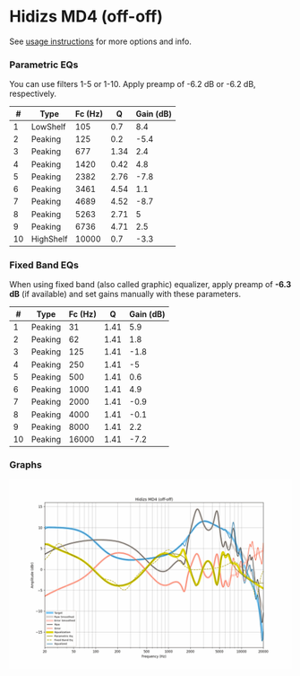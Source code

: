 # Hidizs MD4 (off-off)
See [usage instructions](https://github.com/jaakkopasanen/AutoEq#usage) for more options and info.

### Parametric EQs
You can use filters 1-5 or 1-10. Apply preamp of -6.2 dB or -6.2 dB, respectively.

|   # | Type      |   Fc (Hz) |    Q |   Gain (dB) |
|-----|-----------|-----------|------|-------------|
|   1 | LowShelf  |       105 | 0.7  |         8.4 |
|   2 | Peaking   |       125 | 0.2  |        -5.4 |
|   3 | Peaking   |       677 | 1.34 |         2.4 |
|   4 | Peaking   |      1420 | 0.42 |         4.8 |
|   5 | Peaking   |      2382 | 2.76 |        -7.8 |
|   6 | Peaking   |      3461 | 4.54 |         1.1 |
|   7 | Peaking   |      4689 | 4.52 |        -8.7 |
|   8 | Peaking   |      5263 | 2.71 |         5   |
|   9 | Peaking   |      6736 | 4.71 |         2.5 |
|  10 | HighShelf |     10000 | 0.7  |        -3.3 |

### Fixed Band EQs
When using fixed band (also called graphic) equalizer, apply preamp of **-6.3 dB** (if available) and set gains manually with these parameters.

|   # | Type    |   Fc (Hz) |    Q |   Gain (dB) |
|-----|---------|-----------|------|-------------|
|   1 | Peaking |        31 | 1.41 |         5.9 |
|   2 | Peaking |        62 | 1.41 |         1.8 |
|   3 | Peaking |       125 | 1.41 |        -1.8 |
|   4 | Peaking |       250 | 1.41 |        -5   |
|   5 | Peaking |       500 | 1.41 |         0.6 |
|   6 | Peaking |      1000 | 1.41 |         4.9 |
|   7 | Peaking |      2000 | 1.41 |        -0.9 |
|   8 | Peaking |      4000 | 1.41 |        -0.1 |
|   9 | Peaking |      8000 | 1.41 |         2.2 |
|  10 | Peaking |     16000 | 1.41 |        -7.2 |

### Graphs
![](./Hidizs%20MD4%20(off-off).png)
